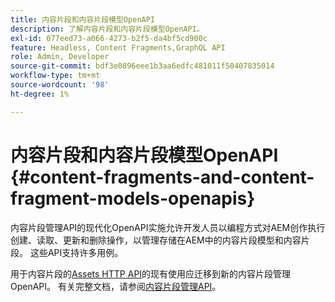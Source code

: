```yaml
---
title: 内容片段和内容片段模型OpenAPI
description: 了解内容片段和内容片段模型OpenAPI。
exl-id: 077eed73-a066-4273-b2f5-da4bf5cd900c
feature: Headless, Content Fragments,GraphQL API
role: Admin, Developer
source-git-commit: bdf3e0896eee1b3aa6edfc481011f50407835014
workflow-type: tm+mt
source-wordcount: '98'
ht-degree: 1%

---
```


# 内容片段和内容片段模型OpenAPI {#content-fragments-and-content-fragment-models-openapis}

内容片段管理API的现代化OpenAPI实施允许开发人员以编程方式对AEM创作执行创建、读取、更新和删除操作，以管理存储在AEM中的内容片段模型和内容片段。 这些API支持许多用例。

用于内容片段的[Assets HTTP API](https://experienceleague.adobe.com/en/docs/experience-manager-cloud-service/content/assets/admin/mac-api-assets)的现有使用应迁移到新的内容片段管理OpenAPI。 有关完整文档，请参阅[内容片段管理API](https://developer.adobe.com/experience-cloud/experience-manager-apis/api/stable/sites/)。
